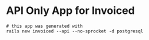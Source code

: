 # API Only App for Invoiced

``` shell
# this app was generated with
rails new invoiced --api --no-sprocket -d postgresql
```
